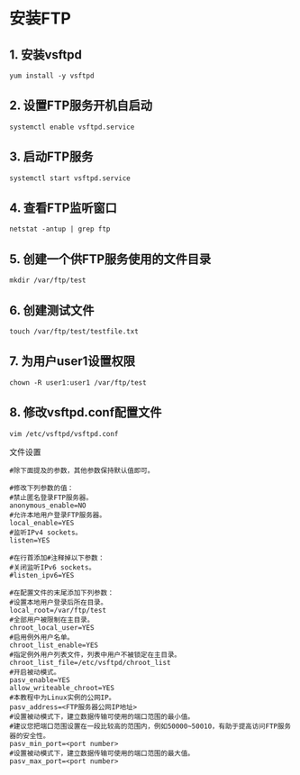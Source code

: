 # 安装FTP

## 1. 安装vsftpd

	yum install -y vsftpd

## 2. 设置FTP服务开机自启动

	systemctl enable vsftpd.service

## 3. 启动FTP服务

	systemctl start vsftpd.service

## 4. 查看FTP监听窗口

	netstat -antup | grep ftp

## 5. 创建一个供FTP服务使用的文件目录

	mkdir /var/ftp/test

## 6. 创建测试文件
	
	touch /var/ftp/test/testfile.txt

## 7. 为用户user1设置权限

	chown -R user1:user1 /var/ftp/test

## 8. 修改vsftpd.conf配置文件

	vim /etc/vsftpd/vsftpd.conf

文件设置  

	#除下面提及的参数，其他参数保持默认值即可。

	#修改下列参数的值：
	#禁止匿名登录FTP服务器。
	anonymous_enable=NO
	#允许本地用户登录FTP服务器。
	local_enable=YES
	#监听IPv4 sockets。
	listen=YES

	#在行首添加#注释掉以下参数：
	#关闭监听IPv6 sockets。
	#listen_ipv6=YES

	#在配置文件的末尾添加下列参数：
	#设置本地用户登录后所在目录。
	local_root=/var/ftp/test
	#全部用户被限制在主目录。
	chroot_local_user=YES
	#启用例外用户名单。
	chroot_list_enable=YES
	#指定例外用户列表文件，列表中用户不被锁定在主目录。
	chroot_list_file=/etc/vsftpd/chroot_list
	#开启被动模式。
	pasv_enable=YES
	allow_writeable_chroot=YES
	#本教程中为Linux实例的公网IP。
	pasv_address=<FTP服务器公网IP地址>
	#设置被动模式下，建立数据传输可使用的端口范围的最小值。
	#建议您把端口范围设置在一段比较高的范围内，例如50000~50010，有助于提高访问FTP服务器的安全性。
	pasv_min_port=<port number>
	#设置被动模式下，建立数据传输可使用的端口范围的最大值。
	pasv_max_port=<port number>
